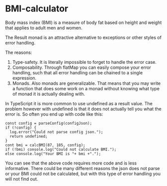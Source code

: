 # BMI-calculator
  
Body mass index (BMI) is a measure of body fat based on height and weight that applies to adult men and women.

The Result monad is an attractive alternative to exceptions or other styles of error handling.
  
The reasons:
  1. Type-safety. It is literally impossible to forget to handle the error case.
  2. Composability. Through flatMap you can easily compose your error handling,
  such that all error handling can be chained to a single expression.
  3. Monads. Also monads are generalizable. That means that you may write a function 
  that does some work on a monad without knowing what type of monad it is actually dealing with.  
  
In TypeScript it is more common to use undefined as a result value. The problem however 
with undefined is that it does  not actually tell you what the error is. So often you end 
up with code like this:
  
  ```
  const config = parseConfig(configJson);
  if (!config) {
    log.error("Could not parse config json.");
    return undefined;
  }
  cont bmi = calcBMI(87, 185, config);
  if (!bmi) console.log("Could not calculate BMI.");
  else console.log("Your BMI is "+ bmi +".");
  ```
  
You can see that the above code requires more code and is less informative. 
There could be many different reasons the json does not parse or your BMI could not be calculated,
but with this type of error handling you will not find out.
